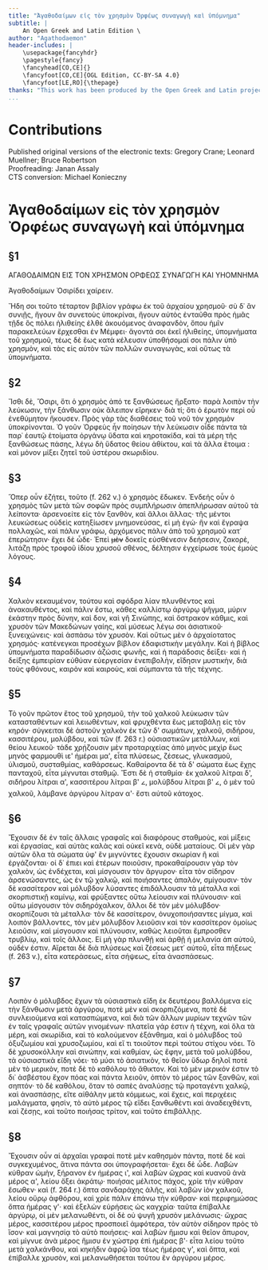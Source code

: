 ```yaml
---
title: "Ἀγαθοδαίμων εἰς τὸν χρησμὸν Ὀρφέως συναγωγὴ καὶ ὑπόμνημα"
subtitle: |
	An Open Greek and Latin Edition \ 
author: "Agathodaemon"
header-includes: | 
	\usepackage{fancyhdr}
	\pagestyle{fancy}
	\fancyhead[CO,CE]{}
	\fancyfoot[CO,CE]{OGL Edition, CC-BY-SA 4.0}
	\fancyfoot[LE,RO]{\thepage}
thanks: "This work has been produced by the Open Greek and Latin project through the help of volunteers. See contributions for details."
...
```


# Contributions  

Published original versions of the electronic texts: Gregory Crane; Leonard Muellner; Bruce Robertson  
 Proofreading: Janan Assaly  
 CTS conversion: Michael Konieczny  

# Ἀγαθοδαίμων εἰς τὸν χρησμὸν Ὀρφέως συναγωγὴ καὶ ὑπόμνημα  

## §1  

<head rend="center"><pb facs="collectiondesanc23bert_0310"/>ΑΓΑΘΟΔΑΙΜΩΝ ΕΙΣ ΤΟΝ ΧΡΗΣΜΟΝ ΟΡΦΕΩΣ ΣΥΝΑΓΩΓΗ ΚΑΙ
            ΥΗΟΜΝΗΜΑ</head>
          <p>Ἀγαθοδαίμων Ὀσιρίδει χαίρειν. </p>
          <p rend="indent">Ἤδη σοι τοῦτο τέταρτον βιβλίον γράφω ἐκ τοῦ
            ἀρχαίου χρησμοῦ· σὺ δ᾽ ἂν συνιῇς, ἤγουν ἂν συνετοὺς ὑποκρίναι, ἤγουν αὐτὸς ἐνταῦθα πρὸς
            ἡμᾶς τῇδε ὃς πόλει ἠλιθείης ἐλθὲ ἀκουόμενος ἀναφανδὸν, ὅπου ἡμῖν παρακελεύων ἔρχεσθαι ἐν
            Μέμφει· ἄγοντά σοι ἐκεῖ ἠλιθείης, ὑπομνήματα τοῦ χρησμοῦ, τέως δὲ ἕως κατὰ κέλευσιν
            ὑποθήσομαί σοι πάλιν ὑπὸ χρησμὸν, καὶ τὰς εἰς αὐτὸν τῶν πολλῶν συναγωγὰς, καὶ οὕτως
            τὰ ὑπομνήματα. </p>  

## §2  

<p rend="indent">Ἴσθι δὲ, Ὄσιρι, ὅτι ὁ χρησμὸς ἀπό τε ξανθώσεως ἤρξατο· παρὰ λοιπὸν τὴν λεύκωσιν, τὴν
            ξάνθωσιν οὐκ ἄλειπον εἴρηκεν· διὰ τί; ὅτι ὁ ἐρωτὸν περὶ οὗ ἐνεθύμητον ἤκουσεν. Πρὸς γὰρ
            τὰς διαθέσεις τοῦ νοῦ τὸν χρησμὸν ὑποκρίνονται. Ὁ γοῦν Ὀρφεὺς ἦν ποίησων τὴν λεύκωσιν
            οἶδε πάντα τὰ παρ᾽ ἑαυτῷ ἑτοίματα ὀργάνῳ ὕδατα καὶ κηροτακίδα, καὶ τὰ μέρη τῆς ξανθώσεως
            πάσης, λέγω δὴ ὕδατος θείου ἀθίκτου, καὶ τὰ ἄλλα ἕτοιμα : καὶ μόνον μίξει ζητεῖ τοῦ
            ὐστέρου σκωριδίου. <pb facs="collectiondesanc23bert_0311"/></p>  

## §3  

<p rend="indent">Ὅπερ οὖν ἐζήτει, τοῦτο (f. 262 v.) ὁ χρησμὸς ἔδωκεν. Ἐνδεής οὖν ὁ χρησμὸς τῶν μετὰ
            τῶν σοφῶν πρὸς συμπλήρωσιν ἀπεπλήρωσαν αὐτοῦ τὰ λείποντα· ἀρσενοείτε εἰς τὸν ξανθὸν, καὶ
            ἄλλοι ἄλλας· τῆς μέντοι λευκώσεως οὐδεὶς κατηξίωσεν μνημονεύσας, εἰ μὴ ἐγώ· ἣν καὶ 
            ἔγραψα πολλαχῶς, καὶ πάλιν γράφω, ἀρχόμενος πάλιν ἀπὸ τοῦ χρησμοῦ κατ᾽ ἐπερώτησιν· ἔχει
            δὲ ὧδε· 
          <quote rend="indent">Ἐπεὶ <del>μὲν</del> δοκεῖς εὐσθένεσιν δεήσεσιν, ζακορὲ, λιτάζῃ πρὸς τροφοῦ ἰδίου χρυσοῦ
            σθένος, δέλτησιν ἐγχείρωσε τοὺς ἐμοὺς λόγους. </quote></p>  

## §4  

<p rend="indent">Χαλκὸν κεκαυμένον, τούτου καὶ σφόδρα λίαν πλυνθέντος καὶ ἀνακαυθέντος, καὶ πάλιν
            ἔστω, κάθες καλλίστῳ ἀργύρῳ ψῆγμα, μύριν ἑκάστην πρὸς δύνην, καὶ δ<seg
              rend="superscript">ον</seg>, καὶ γῆ Σινώπης,
            καὶ ὄστρακον κάθμις, καὶ χρυσὸν τῶν Μακεδώνων γαίης, καὶ μύσεως λέγω σοι ἀσιατικοῦ·
            ξυνειχώνεις· καὶ ἀσπάσω τὸν χρυσὸν. Καὶ οὕτως μὲν ὁ ἀρχαίοτατος χρησμός· κατένεγκαι
            προσέχων βίβλον ἐδαφιστικὴν μεγάλην. Καὶ ἡ βίβλος ὑπομνήματα παραδίδωσιν ἀζώσις
            φωνῆς, καὶ ἡ παράδοσις δείξει· καὶ ἡ δείξης ἐμπειρίαν εὐθύαν εὐεργεσίαν ἐνεπιβολὴν,
            εἴδησιν μυστικὴν, διὰ τοὺς φθόνους, καιρὸν καὶ καιροὺς, καὶ σύμπαντα τὰ τῆς τέχνης. </p>  

## §5  

<p rend="indent">Τὸ γοῦν πρῶτον ἔτος τοῦ χρησμοῦ, τὴν τοῦ χαλκοῦ λεύκωσιν τῶν κατασταθέντων καὶ
            λειωθέντων, καὶ φρυχθέντα ἕως μεταβάλῃ εἰς τὸν κηρόν· σύγκειται δὲ ἀστοῦν χαλκὸν ἐκ
            τῶν δ' σωμάτων, χαλκοῦ, <pb facs="collectiondesanc23bert_0312"/>σιδήρου, κασσιτέρου,
            μολύβδου, καὶ τῶν (f. 263 r.) οὐσιαστικῶν μετάλλων, καὶ θείου λευκοῦ· τάδε χρῄζουσιν μὲν
            προταριχείας ἀπὸ μηνὸς μεχὶρ ἕως μηνὸς φαρμουθὶ ιε' ἡμέραι μα', εἶτα πλύσεως, ζέσεως,
            γλυκασμοῦ, ὑλισμοῦ, συσταθμίας, καθάρσεως. Καθαίροντα δὲ τὰ δ' σώματα ἕως ἔχῃς
            πανταχοῦ, εἶτα μίγνυται σταθμῷ. Ἔστι δὲ ἡ σταθμία· ἐκ χαλκοῦ λίτραι δ', σιδήρου λίτραι
            α', κασσιτέρου λίτραι β' 𐅵, μολύβδου λίτραι β' 𐅵, ὁ μὲν τοῦ χαλκοῦ, λάμβανε ἀργύρου
            λίτραν α'· ἔστι αὐτοῦ κάτοχος. </p>  

## §6  

<p rend="indent">Ἔχουσιν δὲ ἐν ταῖς ἄλλαις γραφαῖς καὶ διαφόρους σταθμοὺς, καὶ μίξεις καὶ
            ἐργασίας, καὶ αὐτὰς καλὰς καὶ οὐκεῖ κενὰ, οὐδὲ ματαίους. Οἱ μὲν γὰρ αὐτῶν ὅλα τὰ σώματα
            ὑφ' ἓν μιγνύντες ἔχουσιν σκωρίαν ἢ καὶ ἐργάζονται· οἱ δ᾽ ἐπιει καὶ ἑτέρων ποιοῦσιν,
            προκαθαίρουσιν γὰρ τὸν χαλκὸν, ὡς ἐνδέχεται, καὶ μίσγουσιν τὸν ἄργυρον· εἶτα τὸν σίδηρον
            ἀρσενώσαντες, ὡς ἐν τῷ χαλκῷ, καὶ ποιήσαντες ἁπαλὸν, σμίγουσιν· τὸν δὲ κασσίτερον καὶ
            μόλυβδον λύσαντες ἐπιδάλλουσιν τὰ μέταλλα καὶ σκορπιστικῇ καμίνῳ, καὶ φρύξαντες οὕτω
            λείουσιν καὶ πλύνουσιν· καὶ οὕτω μίσγουσιν τὸν σιδηρόχαλκον, ἄλλοι δὲ τὸν μὲν μόλυβδον·
            σκορπίζουσι τὰ μέταλλα· τὸν δὲ κασσίτερον, ὀνυχοποιήσαντες μίγμα, καὶ λοιπὸν βάλλοντες,
            τὸν μὲν μόλυβδον λειοῦσιν καὶ τὸν κασσίτερον ὁμοίως λειοῦσιν, καὶ μίσγουσιν καὶ
            πλύνουσιν, καθὼς λειοῦται ἔμπροσθεν τρυβλίῳ, καὶ τοῖς ἄλλοις. Εἰ μὴ γὰρ πλυνθῇ καὶ ἀρθῇ
            ἡ μελανία ἀπ αὐτοῦ, οὐδέν ἐστιν. Αἴρεται δὲ διὰ πλύσεως καὶ ζέσεως μετ᾽ αὐτοῦ, εἶτα
            πήξεως (f. 263 v.), εἶτα κατεράσεως, εἶτα σήψεως, εἶτα ἀνασπάσεως. </p>  

## §7  

<p rend="indent">Λοιπὸν ὁ μόλυβδος ἔχων τὰ οὐσιαστικὰ εἴδη ἐκ δευτέρου βαλλόμενα εἰς τὴν ξάνθωσιν
            μετὰ ἀργύρου, ποτὲ μὲν καὶ σκορπιζόμενα, ποτὲ δὲ συνλειούμενα καὶ κατασπώμενα, καὶ διὰ
            τῶν ἄλλων μυρίων τεχνῶν τῶν ἐν ταῖς γραφαῖς αὐτῶν γινομένων· πλατεῖα γάρ ἐστιν ἡ <pb
              facs="collectiondesanc23bert_0313"/>τέχνη, καὶ ὅλα τὰ μέρη, καὶ σκωρίδια, καὶ τὸ
            καλούμενον ἐξάνθημα, καὶ ὁ μόλυβδος τοῦ ὀξυζωμίου καὶ χρυσοζωμίου, καὶ εἴ τι τοιοῦτον
            περὶ τούτου στίχου νόει. Τὸ δὲ χρυσοκόλλην καὶ σινώπην, καὶ καθμίαν, ὡς ἔφην, μετὰ τοῦ
            μολύβδου, τὰ οὐσιαστικὰ εἴδη νόει· τὸ μύσι τὸ ἀσιατικὸν, τὸ θεῖον ὕδωρ δηλοῖ ποτὲ μὲν
            τὸ μερικὸν, ποτὲ δὲ τὸ καθόλου τὸ ἄθικτον. Καὶ τὸ μὲν μερικόν ἐστιν τὸ δι᾽ ἀσβέστου ἔχον
            πόας καὶ πάντα λειοῦν, ὀπτὸν τὸ μέρος τῶν ξανθῶν, καὶ σηπτόν· τὸ δὲ καθόλου, ὅταν τὸ
            σαπὲς ἀναλύσῃς τῷ προταγέντι χαλκῷ, καὶ ἀνασπάσῃς, εἴτε αἰθάλην μετὰ κόμμεως, καὶ ἔχεις,
            καὶ περιχέεις μαλάγματα, φησὶν, τὸ αὐτὸ μέρος τῷ εἴδει ξανθωθέντι καὶ ἀναδειχθέντι,
            καὶ ζέσῃς, καὶ τοῦτο ποιήσας τρίτον, καὶ τοῦτο ἐπιβάλλῃς. </p>  

## §8  

<p rend="indent">Ἔχουσιν οὖν αἱ ἀρχαῖαι γραφαὶ ποτὲ μὲν καθησμὸν πάντα, ποτὲ δὲ καὶ συγκεχυμένος,
            ἅτινα πάντα σοι ὑπογραφήσεται· ἔχει δὲ ὧδε. Λαβὼν κύθραν ὠμὴν, ξήρανον ἐν ἡμέρας ι', καὶ
            λαβὼν ὤχρας καὶ κυανοῦ ἀνὰ μέρος α', λείου ὄξει ἀκράτῳ· ποιήσας μέλιτος πάχος, χρίε
            τὴν κύθραν ἔσωθεν· καὶ (f. 264 r.) ὄπτα σανδαράχης ἀλῆς, καὶ λαβὼν ἰὸν χαλκοῦ, λείου
            οὔρῳ ἀφθόρου, καὶ χρίε πάλιν ἐπάνω τὴν κύθραν· καὶ περιφημώσας ὄπτα ἡμέρας γ'· καὶ
            ἐξελών εὑρήσεις ὡς καγχρία· ταῦτα ἐπίβαλλε ἀργύρῳ, οἱ μὲν μελανωθέντι, οἱ δὲ οὐ ψυγῆ
            χρυσὸν μελάνωσις· ὤχρας μέρος, κασσιτέρου μέρος προσποιεῖ ἀμφότερα, τὸν αὐτὸν σίδηρον
            πρὸς τὸ ἴσον· καὶ μαγνησίᾳ τὸ αὐτὸ ποιήσεις· καὶ <add>λαβὼν</add> ἥμισυ καὶ θεῖον ἄπυρον,
            καὶ μίγνυε ἀνὰ μέρος ἥμισυ ἐν χώστρᾳ ἐπὶ ἡμέρας β'· εἶτα λείου τοῦτο μετὰ χαλκάνθου,
            καὶ κηκήδιν ἀφρῷ ἴσα τέως ἡμέρας γ', καὶ ὄπτα, καὶ ἐπίβαλλε χρυσὸν, καὶ μελανωθήσεται
            τούτου ἓν ἀργύρου μέρος. <pb facs="collectiondesanc23bert_0327"/></p>  

